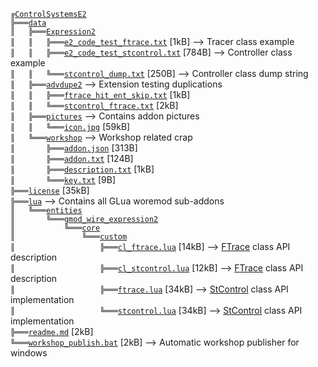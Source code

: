 ﻿`╔`[`ControlSystemsE2`][ref-1-ControlSystemsE2]  
`╠═══`[`data`][ref-2-data]  
`║   ╠═══`[`Expression2`][ref-3-Expression2]  
`║   ║   ╠═══`[`e2_code_test_ftrace.txt`][ref-4-e2%5Fcode%5Ftest%5Fftrace.txt] [1kB] --> Tracer class example  
`║   ║   ╠═══`[`e2_code_test_stcontrol.txt`][ref-5-e2%5Fcode%5Ftest%5Fstcontrol.txt] [784B] --> Controller class example  
`║   ║   ╚═══`[`stcontrol_dump.txt`][ref-6-stcontrol%5Fdump.txt] [250B] --> Controller class dump string  
`║   ╠═══`[`advdupe2`][ref-7-advdupe2] --> Extension testing duplications  
`║   ║   ╠═══`[`ftrace_hit_ent_skip.txt`][ref-8-ftrace%5Fhit%5Fent%5Fskip.txt] [1kB]  
`║   ║   ╚═══`[`stcontrol_ftrace.txt`][ref-9-stcontrol%5Fftrace.txt] [2kB]  
`║   ╠═══`[`pictures`][ref-10-pictures] --> Contains addon pictures  
`║   ║   ╚═══`[`icon.jpg`][ref-11-icon.jpg] [59kB]  
`║   ╚═══`[`workshop`][ref-12-workshop] --> Workshop related crap  
`║       ╠═══`[`addon.json`][ref-13-addon.json] [313B]  
`║       ╠═══`[`addon.txt`][ref-14-addon.txt] [124B]  
`║       ╠═══`[`description.txt`][ref-15-description.txt] [1kB]  
`║       ╚═══`[`key.txt`][ref-16-key.txt] [9B]  
`╠═══`[`license`][ref-17-license] [35kB]  
`╠═══`[`lua`][ref-18-lua] --> Contains all GLua woremod sub-addons  
`║   ╚═══`[`entities`][ref-19-entities]  
`║       ╚═══`[`gmod_wire_expression2`][ref-20-gmod%5Fwire%5Fexpression2]  
`║           ╚═══`[`core`][ref-21-core]  
`║               ╚═══`[`custom`][ref-22-custom]  
`║                   ╠═══`[`cl_ftrace.lua`][ref-23-cl%5Fftrace.lua] [14kB] --> [FTrace](https://github.com/dvdvideo1234/ControlSystemsE2/wiki/FTrace) class API description  
`║                   ╠═══`[`cl_stcontrol.lua`][ref-24-cl%5Fstcontrol.lua] [12kB] --> [FTrace](https://github.com/dvdvideo1234/ControlSystemsE2/wiki/FTrace) class API description  
`║                   ╠═══`[`ftrace.lua`][ref-25-ftrace.lua] [34kB] --> [StControl](https://github.com/dvdvideo1234/ControlSystemsE2/wiki/StControl) class API implementation  
`║                   ╚═══`[`stcontrol.lua`][ref-26-stcontrol.lua] [34kB] --> [StControl](https://github.com/dvdvideo1234/ControlSystemsE2/wiki/StControl) class API implementation  
`╠═══`[`readme.md`][ref-27-readme.md] [2kB]  
`╚═══`[`workshop_publish.bat`][ref-28-workshop%5Fpublish.bat] [2kB] --> Automatic workshop publisher for windows  


[ref-1-ControlSystemsE2]: https://github.com/dvdvideo1234/ControlSystemsE2
[ref-2-data]: https://github.com/dvdvideo1234/ControlSystemsE2/blob/master/data
[ref-3-Expression2]: https://github.com/dvdvideo1234/ControlSystemsE2/blob/master/data/Expression2
[ref-4-e2%5Fcode%5Ftest%5Fftrace.txt]: https://github.com/dvdvideo1234/ControlSystemsE2/blob/master/data/Expression2/e2%5Fcode%5Ftest%5Fftrace.txt
[ref-5-e2%5Fcode%5Ftest%5Fstcontrol.txt]: https://github.com/dvdvideo1234/ControlSystemsE2/blob/master/data/Expression2/e2%5Fcode%5Ftest%5Fstcontrol.txt
[ref-6-stcontrol%5Fdump.txt]: https://github.com/dvdvideo1234/ControlSystemsE2/blob/master/data/Expression2/stcontrol%5Fdump.txt
[ref-7-advdupe2]: https://github.com/dvdvideo1234/ControlSystemsE2/blob/master/data/advdupe2
[ref-8-ftrace%5Fhit%5Fent%5Fskip.txt]: https://github.com/dvdvideo1234/ControlSystemsE2/blob/master/data/advdupe2/ftrace%5Fhit%5Fent%5Fskip.txt
[ref-9-stcontrol%5Fftrace.txt]: https://github.com/dvdvideo1234/ControlSystemsE2/blob/master/data/advdupe2/stcontrol%5Fftrace.txt
[ref-10-pictures]: https://github.com/dvdvideo1234/ControlSystemsE2/blob/master/data/pictures
[ref-11-icon.jpg]: https://github.com/dvdvideo1234/ControlSystemsE2/blob/master/data/pictures/icon.jpg
[ref-12-workshop]: https://github.com/dvdvideo1234/ControlSystemsE2/blob/master/data/workshop
[ref-13-addon.json]: https://github.com/dvdvideo1234/ControlSystemsE2/blob/master/data/workshop/addon.json
[ref-14-addon.txt]: https://github.com/dvdvideo1234/ControlSystemsE2/blob/master/data/workshop/addon.txt
[ref-15-description.txt]: https://github.com/dvdvideo1234/ControlSystemsE2/blob/master/data/workshop/description.txt
[ref-16-key.txt]: https://github.com/dvdvideo1234/ControlSystemsE2/blob/master/data/workshop/key.txt
[ref-17-license]: https://github.com/dvdvideo1234/ControlSystemsE2/blob/master/license
[ref-18-lua]: https://github.com/dvdvideo1234/ControlSystemsE2/blob/master/lua
[ref-19-entities]: https://github.com/dvdvideo1234/ControlSystemsE2/blob/master/lua/entities
[ref-20-gmod%5Fwire%5Fexpression2]: https://github.com/dvdvideo1234/ControlSystemsE2/blob/master/lua/entities/gmod%5Fwire%5Fexpression2
[ref-21-core]: https://github.com/dvdvideo1234/ControlSystemsE2/blob/master/lua/entities/gmod%5Fwire%5Fexpression2/core
[ref-22-custom]: https://github.com/dvdvideo1234/ControlSystemsE2/blob/master/lua/entities/gmod%5Fwire%5Fexpression2/core/custom
[ref-23-cl%5Fftrace.lua]: https://github.com/dvdvideo1234/ControlSystemsE2/blob/master/lua/entities/gmod%5Fwire%5Fexpression2/core/custom/cl%5Fftrace.lua
[ref-24-cl%5Fstcontrol.lua]: https://github.com/dvdvideo1234/ControlSystemsE2/blob/master/lua/entities/gmod%5Fwire%5Fexpression2/core/custom/cl%5Fstcontrol.lua
[ref-25-ftrace.lua]: https://github.com/dvdvideo1234/ControlSystemsE2/blob/master/lua/entities/gmod%5Fwire%5Fexpression2/core/custom/ftrace.lua
[ref-26-stcontrol.lua]: https://github.com/dvdvideo1234/ControlSystemsE2/blob/master/lua/entities/gmod%5Fwire%5Fexpression2/core/custom/stcontrol.lua
[ref-27-readme.md]: https://github.com/dvdvideo1234/ControlSystemsE2/blob/master/readme.md
[ref-28-workshop%5Fpublish.bat]: https://github.com/dvdvideo1234/ControlSystemsE2/blob/master/workshop%5Fpublish.bat
